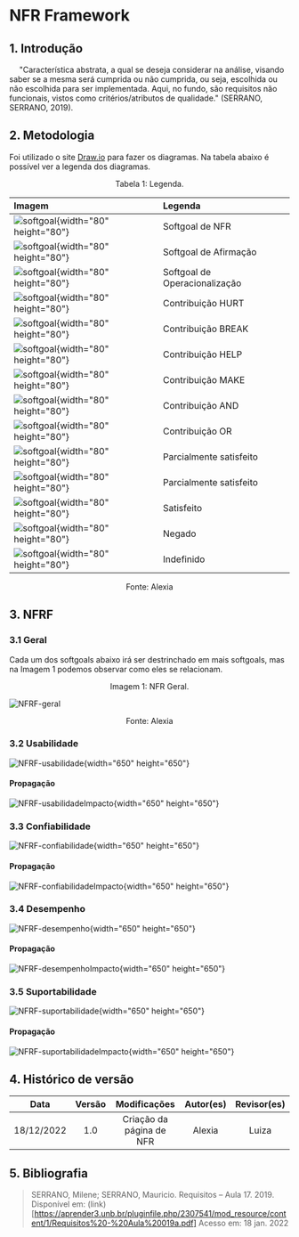 # NFR Framework

## 1. Introdução

&ensp;&ensp; "Característica abstrata, a qual se deseja considerar na análise, visando saber se a mesma será cumprida ou não cumprida, ou seja, escolhida ou não escolhida para ser implementada. Aqui, no fundo, são requisitos não funcionais, vistos como critérios/atributos de qualidade." (SERRANO, SERRANO, 2019).

## 2. Metodologia

Foi utilizado o site [Draw.io](https://app.diagrams.net/) para fazer os diagramas. Na tabela abaixo é possível ver a legenda dos diagramas.

<figcaption align="center">Tabela 1: Legenda.</figcaption>

| Imagem                                                                  | Legenda                                 |
| :---------------------------------------------------------------------- | :-------------------------------------- |
| ![softgoal](../assets/NFR/NFR_normal.jpeg){width="80" height="80"}      | Softgoal de NFR                         |
| ![softgoal](../assets/NFR/NFR_claim.jpeg){width="80" height="80"}       | Softgoal de Afirmação                   |
| ![softgoal](../assets/NFR/NFR_priorizacao.jpeg){width="80" height="80"} | Softgoal de Operacionalização           |
| ![softgoal](../assets/NFR/NFR_rpn.jpeg){width="80" height="80"}         | Contribuição HURT                       |
| ![softgoal](../assets/NFR/NFR_rsn.jpeg){width="80" height="80"}         | Contribuição BREAK                      |
| ![softgoal](../assets/NFR/NFR_rpp.jpeg){width="80" height="80"}         | Contribuição HELP                       |
| ![softgoal](../assets/NFR/NFR_rsp.jpeg){width="80" height="80"}         | Contribuição MAKE                       |
| ![softgoal](../assets/NFR/NFR_and.jpeg){width="80" height="80"}         | Contribuição AND                        |
| ![softgoal](../assets/NFR/NFR_or.jpeg){width="80" height="80"}          | Contribuição OR                         |
| ![softgoal](../assets/NFR/ps.jpeg){width="80" height="80"}              | Parcialmente satisfeito                 |
| ![softgoal](../assets/NFR/pn.jpeg){width="80" height="80"}              | Parcialmente satisfeito                 |
| ![softgoal](../assets/NFR/satisfeito.jpeg){width="80" height="80"}      | Satisfeito                              |
| ![softgoal](../assets/NFR/negado.jpeg){width="80" height="80"}          | Negado                                  |
| ![softgoal](../assets/NFR/indefinido.jpeg){width="80" height="80"}      | Indefinido                              |

<center>
<figcaption>Fonte: Alexia</figcaption>
</center>

## 3. NFRF

### 3.1 Geral

Cada um dos softgoals abaixo irá ser destrinchado em mais softgoals, mas na Imagem 1 podemos observar como eles se relacionam.

<figcaption align="center">Imagem 1: NFR Geral.</figcaption>

![NFRF-geral](../assets/NFR/NFRF-geral.jpeg)

<center>
<figcaption>Fonte: Alexia</figcaption>
</center>

### 3.2 Usabilidade

![NFRF-usabilidade](../assets/NFR/NFRF-usabilidade.jpeg){width="650" height="650"}  

#### Propagação

![NFRF-usabilidadeImpacto](../assets/NFR/NFRF-usabilidade2.jpeg){width="650" height="650"}  

### 3.3 Confiabilidade

![NFRF-confiabilidade](../assets/NFR/NFRF-confiabilidade.jpeg){width="650" height="650"}  

#### Propagação

![NFRF-confiabilidadeImpacto](../assets/NFR/NFRF-confiabilidade2.jpeg){width="650" height="650"}

### 3.4 Desempenho

![NFRF-desempenho](../assets/NFR/NFRF-desempenho.jpeg){width="650" height="650"}  

#### Propagação

![NFRF-desempenhoImpacto](../assets/NFR/NFRF-desempenho2.jpeg){width="650" height="650"}

### 3.5 Suportabilidade

![NFRF-suportabilidade](../assets/NFR/NFRF-suportabilidade.jpeg){width="650" height="650"}  

#### Propagação

![NFRF-suportabilidadeImpacto](../assets/NFR/NFRF-suportabilidade2.jpeg){width="650" height="650"}

## 4. Histórico de versão

|    Data    | Versão |                          Modificações                           |    Autor(es)     | Revisor(es) |
| :--------: | :----: | :-------------------------------------------------------------: | :--------------: | :---------: |
| 18/12/2022 |  1.0   |                    Criação da página de NFR                     |      Alexia      |    Luiza    |

## 5. Bibliografia

> SERRANO, Milene; SERRANO, Mauricio. Requisitos – Aula 17. 2019. Disponível em: (link)[https://aprender3.unb.br/pluginfile.php/2307541/mod_resource/content/1/Requisitos%20-%20Aula%20019a.pdf] Acesso em: 18 jan. 2022